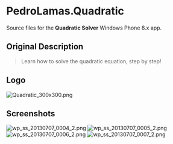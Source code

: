 # PedroLamas.Quadratic

Source files for the **Quadratic Solver** Windows Phone 8.x app.

## Original Description

> Learn how to solve the quadratic equation, step by step!

## Logo

![Quadratic_300x300.png](assets/Quadratic_300x300.png)

## Screenshots

![wp_ss_20130707_0004_2.png](assets/wp_ss_20130707_0004_2.png)
![wp_ss_20130707_0005_2.png](assets/wp_ss_20130707_0005_2.png)
![wp_ss_20130707_0006_2.png](assets/wp_ss_20130707_0006_2.png)
![wp_ss_20130707_0007_2.png](assets/wp_ss_20130707_0007_2.png)
